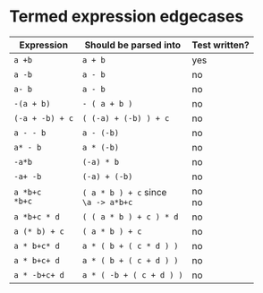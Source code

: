 # Termed expression edgecases

| Expression          | Should be parsed into        | Test written? |
| ---                 | ---                          | ---           |
| ```a +b```          | ```a + b```                  | yes           |
| ```a -b```          | ```a - b```                  | no            |
| ```a- b```          | ```a - b```                  | no            |
| ```-(a + b)```      | ```- ( a + b )```            | no            |
| ```(-a + -b) + c``` | ```( (-a) + (-b) ) + c```    | no            |
| ```a - - b```       | ```a - (-b)```               | no            |
| ```a* - b```        | ```a * (-b)```               | no            |
| ```-a*b```          | ```(-a) * b```               | no            |
| ```-a+ -b```        | ```(-a) + (-b)```            | no            |
| ```a *b+c``` <br> ```*b+c``` | ```( a * b ) + c``` since <br> ```\a -> a*b+c``` | no <br> no |
| ```a *b+c * d```    | ```( ( a * b ) + c ) * d```  | no            |
| ```a (* b) + c```   | ```( a * b ) + c```          | no            |
| ```a * b+c* d```    | ```a * ( b + ( c * d ) )```  | no            |
| ```a * b+c+ d```    | ```a * ( b + ( c + d ) )```  | no            | 
| ```a * -b+c+ d```   | ```a * ( -b + ( c + d ) )``` | no            | 
